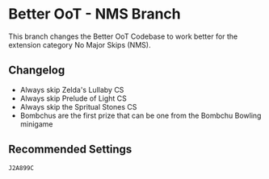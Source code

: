 # Better OoT - NMS Branch

This branch changes the Better OoT Codebase to work better for the extension category No Major Skips (NMS).

## Changelog

* Always skip Zelda's Lullaby CS
* Always skip Prelude of Light CS
* Always skip the Spritual Stones CS
* Bombchus are the first prize that can be one from the Bombchu Bowling minigame

## Recommended Settings

`J2A899C`

